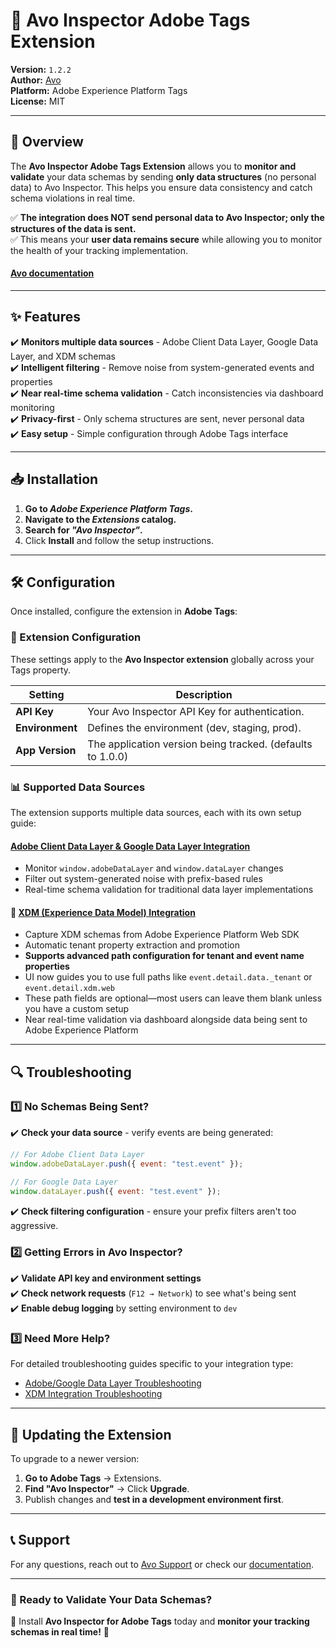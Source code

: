 # 📌 Avo Inspector Adobe Tags Extension

**Version:** `1.2.2`  
**Author:** [Avo](https://www.avo.app)  
**Platform:** Adobe Experience Platform Tags  
**License:** MIT

---

## 🚀 Overview

The **Avo Inspector Adobe Tags Extension** allows you to **monitor and validate** your data schemas by sending **only data structures** (no personal data) to Avo Inspector. This helps you ensure data consistency and catch schema violations in real time.

✅ **The integration does NOT send personal data to Avo Inspector; only the structures of the data is sent.**  
✅ This means your **user data remains secure** while allowing you to monitor the health of your tracking implementation.

#### [Avo documentation](https://www.avo.app/docs/inspector/connect-inspector-to-adobe-tag-extension)

---

## ✨ Features

✔️ **Monitors multiple data sources** - Adobe Client Data Layer, Google Data Layer, and XDM schemas  
✔️ **Intelligent filtering** - Remove noise from system-generated events and properties  
✔️ **Near real-time schema validation** - Catch inconsistencies via dashboard monitoring  
✔️ **Privacy-first** - Only schema structures are sent, never personal data  
✔️ **Easy setup** - Simple configuration through Adobe Tags interface

---

## 📥 Installation

1. **Go to _Adobe Experience Platform Tags_.**
2. **Navigate to the _Extensions_ catalog.**
3. **Search for _"Avo Inspector"_.**
4. Click **Install** and follow the setup instructions.

---

## 🛠 Configuration

Once installed, configure the extension in **Adobe Tags**:

### 🔧 Extension Configuration

These settings apply to the **Avo Inspector extension** globally across your Tags property.

| Setting         | Description                                                |
| --------------- | ---------------------------------------------------------- |
| **API Key**     | Your Avo Inspector API Key for authentication.             |
| **Environment** | Defines the environment (dev, staging, prod).              |
| **App Version** | The application version being tracked. (defaults to 1.0.0) |

### 📊 Supported Data Sources

The extension supports multiple data sources, each with its own setup guide:

#### [Adobe Client Data Layer & Google Data Layer Integration](docs/Capture-AdobeDataLayer.md)

- Monitor `window.adobeDataLayer` and `window.dataLayer` changes
- Filter out system-generated noise with prefix-based rules
- Real-time schema validation for traditional data layer implementations

#### 🎯 [XDM (Experience Data Model) Integration](docs/Capture-XDM.md)

- Capture XDM schemas from Adobe Experience Platform Web SDK
- Automatic tenant property extraction and promotion
- **Supports advanced path configuration for tenant and event name properties**
- UI now guides you to use full paths like `event.detail.data._tenant` or `event.detail.xdm.web`
- These path fields are optional—most users can leave them blank unless you have a custom setup
- Near real-time validation via dashboard alongside data being sent to Adobe Experience Platform

---

## 🔍 Troubleshooting

### 1️⃣ No Schemas Being Sent?

✔️ **Check your data source** - verify events are being generated:

```js
// For Adobe Client Data Layer
window.adobeDataLayer.push({ event: "test.event" });

// For Google Data Layer
window.dataLayer.push({ event: "test.event" });
```

✔️ **Check filtering configuration** - ensure your prefix filters aren't too aggressive.

### 2️⃣ Getting Errors in Avo Inspector?

✔️ **Validate API key and environment settings**  
✔️ **Check network requests** (`F12 → Network`) to see what's being sent  
✔️ **Enable debug logging** by setting environment to `dev`

### 3️⃣ Need More Help?

For detailed troubleshooting guides specific to your integration type:

- [Adobe/Google Data Layer Troubleshooting](docs/Capture-AdobeDataLayer.md#data-layer-specific-troubleshooting)
- [XDM Integration Troubleshooting](docs/Capture-XDM.md#xdm-specific-troubleshooting)

---

## 🚀 Updating the Extension

To upgrade to a newer version:

1. **Go to Adobe Tags** → Extensions.
2. **Find "Avo Inspector"** → Click **Upgrade**.
3. Publish changes and **test in a development environment first**.

---

## 📞 Support

For any questions, reach out to [Avo Support](https://www.avo.app) or check our [documentation](https://github.com/avohq/adobe-inspector#readme).

---

### 📢 Ready to Validate Your Data Schemas?

🔹 Install **Avo Inspector for Adobe Tags** today and **monitor your tracking schemas in real time!** 🚀
